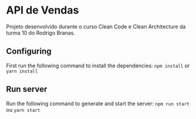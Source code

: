# API de Vendas 

Projeto desenvolvido durante o curso Clean Code e Clean Architecture da turma 10 do Rodrigo Branas.

## Configuring

First run the following command to install the dependencies:
`npm install` or `yarn install`

## Run server

Run the following command to generate and start the server:
`npm run start` ou `yarn start`
